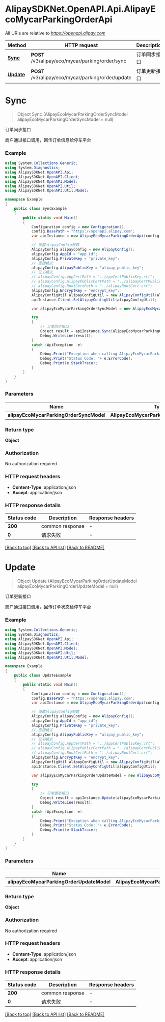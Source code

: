 # AlipaySDKNet.OpenAPI.Api.AlipayEcoMycarParkingOrderApi

All URIs are relative to *https://openapi.alipay.com*

Method | HTTP request | Description
------------- | ------------- | -------------
[**Sync**](AlipayEcoMycarParkingOrderApi.md#sync) | **POST** /v3/alipay/eco/mycar/parking/order/sync | 订单同步接口
[**Update**](AlipayEcoMycarParkingOrderApi.md#update) | **POST** /v3/alipay/eco/mycar/parking/order/update | 订单更新接口


<a name="sync"></a>
# **Sync**
> Object Sync (AlipayEcoMycarParkingOrderSyncModel alipayEcoMycarParkingOrderSyncModel = null)

订单同步接口

商户通过接口调用，回传订单信息给停车平台

### Example
```csharp
using System.Collections.Generic;
using System.Diagnostics;
using AlipaySDKNet.OpenAPI.Api;
using AlipaySDKNet.OpenAPI.Client;
using AlipaySDKNet.OpenAPI.Model;
using AlipaySDKNet.OpenAPI.Util;
using AlipaySDKNet.OpenAPI.Util.Model;

namespace Example
{
    public class SyncExample
    {
        public static void Main()
        {
            Configuration config = new Configuration();
            config.BasePath = "https://openapi.alipay.com";
            var apiInstance = new AlipayEcoMycarParkingOrderApi(config);

            // 设置alipayConfig参数
            AlipayConfig alipayConfig = new AlipayConfig();
            alipayConfig.AppId = "app_id";
            alipayConfig.PrivateKey = "private_key";
            // 密钥模式
            alipayConfig.AlipayPublicKey = "alipay_public_key";
            // 证书模式
            // alipayConfig.AppCertPath = "../appCertPublicKey.crt";
            // alipayConfig.AlipayPublicCertPath = "../alipayCertPublicKey_RSA2.crt";
            // alipayConfig.RootCertPath = "../alipayRootCert.crt";
            alipayConfig.EncryptKey = "encrypt_key";
            AlipayConfigUtil alipayConfigUtil = new AlipayConfigUtil(alipayConfig);
            apiInstance.Client.SetAlipayConfigUtil(alipayConfigUtil);

            var alipayEcoMycarParkingOrderSyncModel = new AlipayEcoMycarParkingOrderSyncModel(); // AlipayEcoMycarParkingOrderSyncModel |  (optional) 

            try
            {
                // 订单同步接口
                Object result = apiInstance.Sync(alipayEcoMycarParkingOrderSyncModel);
                Debug.WriteLine(result);
            }
            catch (ApiException  e)
            {
                Debug.Print("Exception when calling AlipayEcoMycarParkingOrderApi.Sync: " + e.Message );
                Debug.Print("Status Code: "+ e.ErrorCode);
                Debug.Print(e.StackTrace);
            }
        }
    }
}
```

### Parameters

Name | Type | Description  | Notes
------------- | ------------- | ------------- | -------------
 **alipayEcoMycarParkingOrderSyncModel** | **AlipayEcoMycarParkingOrderSyncModel**|  | [optional] 

### Return type

**Object**

### Authorization

No authorization required

### HTTP request headers

 - **Content-Type**: application/json
 - **Accept**: application/json


### HTTP response details
| Status code | Description | Response headers |
|-------------|-------------|------------------|
| **200** | common response |  -  |
| **0** | 请求失败 |  -  |

[[Back to top]](#) [[Back to API list]](../README.md#documentation-for-api-endpoints) [[Back to README]](../README.md)

<a name="update"></a>
# **Update**
> Object Update (AlipayEcoMycarParkingOrderUpdateModel alipayEcoMycarParkingOrderUpdateModel = null)

订单更新接口

商户通过接口调用，回传订单状态给停车平台

### Example
```csharp
using System.Collections.Generic;
using System.Diagnostics;
using AlipaySDKNet.OpenAPI.Api;
using AlipaySDKNet.OpenAPI.Client;
using AlipaySDKNet.OpenAPI.Model;
using AlipaySDKNet.OpenAPI.Util;
using AlipaySDKNet.OpenAPI.Util.Model;

namespace Example
{
    public class UpdateExample
    {
        public static void Main()
        {
            Configuration config = new Configuration();
            config.BasePath = "https://openapi.alipay.com";
            var apiInstance = new AlipayEcoMycarParkingOrderApi(config);

            // 设置alipayConfig参数
            AlipayConfig alipayConfig = new AlipayConfig();
            alipayConfig.AppId = "app_id";
            alipayConfig.PrivateKey = "private_key";
            // 密钥模式
            alipayConfig.AlipayPublicKey = "alipay_public_key";
            // 证书模式
            // alipayConfig.AppCertPath = "../appCertPublicKey.crt";
            // alipayConfig.AlipayPublicCertPath = "../alipayCertPublicKey_RSA2.crt";
            // alipayConfig.RootCertPath = "../alipayRootCert.crt";
            alipayConfig.EncryptKey = "encrypt_key";
            AlipayConfigUtil alipayConfigUtil = new AlipayConfigUtil(alipayConfig);
            apiInstance.Client.SetAlipayConfigUtil(alipayConfigUtil);

            var alipayEcoMycarParkingOrderUpdateModel = new AlipayEcoMycarParkingOrderUpdateModel(); // AlipayEcoMycarParkingOrderUpdateModel |  (optional) 

            try
            {
                // 订单更新接口
                Object result = apiInstance.Update(alipayEcoMycarParkingOrderUpdateModel);
                Debug.WriteLine(result);
            }
            catch (ApiException  e)
            {
                Debug.Print("Exception when calling AlipayEcoMycarParkingOrderApi.Update: " + e.Message );
                Debug.Print("Status Code: "+ e.ErrorCode);
                Debug.Print(e.StackTrace);
            }
        }
    }
}
```

### Parameters

Name | Type | Description  | Notes
------------- | ------------- | ------------- | -------------
 **alipayEcoMycarParkingOrderUpdateModel** | **AlipayEcoMycarParkingOrderUpdateModel**|  | [optional] 

### Return type

**Object**

### Authorization

No authorization required

### HTTP request headers

 - **Content-Type**: application/json
 - **Accept**: application/json


### HTTP response details
| Status code | Description | Response headers |
|-------------|-------------|------------------|
| **200** | common response |  -  |
| **0** | 请求失败 |  -  |

[[Back to top]](#) [[Back to API list]](../README.md#documentation-for-api-endpoints) [[Back to README]](../README.md)

